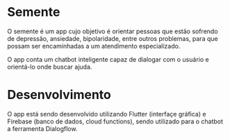 # Semente

O semente é um app cujo objetivo é orientar pessoas que estão sofrendo de depressão, ansiedade, bipolaridade, 
entre outros problemas, para que possam ser encaminhadas a um atendimento especializado.

O app conta um chatbot inteligente capaz de dialogar com o usuário e orientá-lo onde buscar ajuda.

# Desenvolvimento

O app está sendo desenvolvido utilizando Flutter (interfaçe gráfica) e Firebase (banco de dados, cloud functions), sendo utilizado para o chatbot a ferramenta Dialogflow.